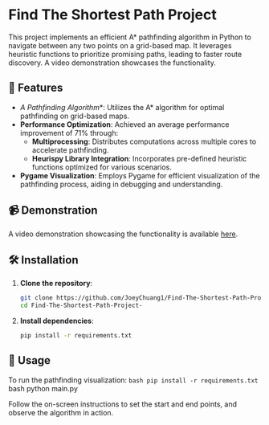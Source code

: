 # Find The Shortest Path Project

This project implements an efficient A* pathfinding algorithm in Python to navigate between any two points on a grid-based map. It leverages heuristic functions to prioritize promising paths, leading to faster route discovery. A video demonstration showcases the functionality.

## 🚀 Features

- **A* Pathfinding Algorithm**: Utilizes the A* algorithm for optimal pathfinding on grid-based maps.
- **Performance Optimization**: Achieved an average performance improvement of 71% through:
  - **Multiprocessing**: Distributes computations across multiple cores to accelerate pathfinding.
  - **Heurispy Library Integration**: Incorporates pre-defined heuristic functions optimized for various scenarios.
- **Pygame Visualization**: Employs Pygame for efficient visualization of the pathfinding process, aiding in debugging and understanding.

## 📹 Demonstration

A video demonstration showcasing the functionality is available [here](#).

## 🛠️ Installation

1. **Clone the repository**:

   ```bash
   git clone https://github.com/JoeyChuang1/Find-The-Shortest-Path-Project-.git
   cd Find-The-Shortest-Path-Project-

2. **Install dependencies**:

   ```bash
   pip install -r requirements.txt

## 🧪 Usage

To run the pathfinding visualization:
    ```bash
   pip install -r requirements.txt
    ```bash
    python main.py

Follow the on-screen instructions to set the start and end points, and observe the algorithm in action.
